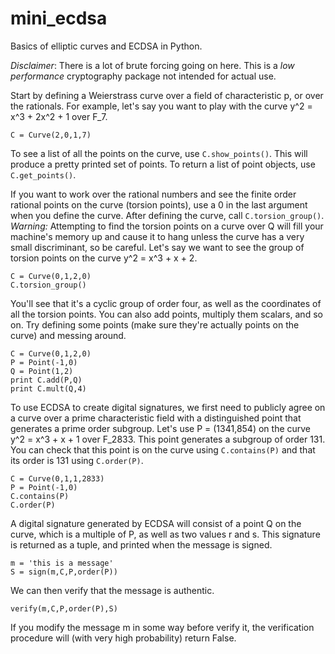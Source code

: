 mini_ecdsa
===============

Basics of elliptic curves and ECDSA in Python.

*Disclaimer*: There is a lot of brute forcing going on here. This is a *low performance* cryptography package not intended for actual use.

Start by defining a Weierstrass curve over a field of characteristic p, or over the rationals. For example, let's say you want to play with the curve y^2 = x^3 + 2x^2 + 1 over F_7.

```
C = Curve(2,0,1,7)
```

To see a list of all the points on the curve, use `C.show_points()`. This will produce a pretty printed set of points. To return a list of point objects, use `C.get_points()`.

If you want to work over the rational numbers and see the finite order rational points on the curve (torsion points), use a 0 in the last argument when you define the curve. After defining the curve, call `C.torsion_group()`. *Warning:* Attempting to find the torsion points on a curve over Q will fill your machine's memory up and cause it to hang unless the curve has a very small discriminant, so be careful. Let's say we want to see the group of torsion points on the curve y^2 = x^3 + x + 2.

```
C = Curve(0,1,2,0)
C.torsion_group()
```

You'll see that it's a cyclic group of order four, as well as the coordinates of all the torsion points. You can also add points, multiply them scalars, and so on. Try defining some points (make sure they're actually points on the curve) and messing around.

```
C = Curve(0,1,2,0)
P = Point(-1,0)
Q = Point(1,2)
print C.add(P,Q)
print C.mult(Q,4)
```

To use ECDSA to create digital signatures, we first need to publicly agree on a curve over a prime characteristic field with a distinguished point that generates a prime order subgroup. Let's use P = (1341,854) on the curve y^2 = x^3 + x + 1 over F_2833. This point generates a subgroup of order 131. You can check that this point is on the curve using `C.contains(P)` and that its order is 131 using `C.order(P)`.

```
C = Curve(0,1,1,2833)
P = Point(-1,0)
C.contains(P)
C.order(P)
```

A digital signature generated by ECDSA will consist of a point Q on the curve, which is a multiple of P, as well as two values r and s. This signature is returned as a tuple, and printed when the message is signed.

```
m = 'this is a message'
S = sign(m,C,P,order(P))
```

We can then verify that the message is authentic.

```
verify(m,C,P,order(P),S)
```

If you modify the message m in some way before verify it, the verification procedure will (with very high probability) return False.



